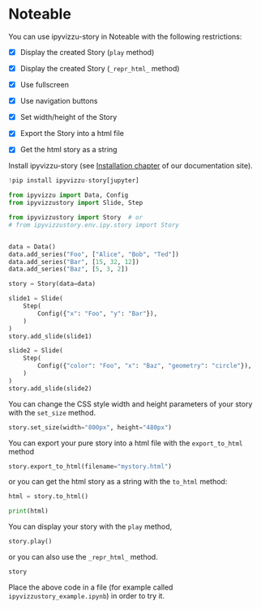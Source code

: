 # Noteable

You can use ipyvizzu-story in Noteable with the following restrictions:

- [x] Display the created Story (`play` method)
- [x] Display the created Story (`_repr_html_` method)
- [x] Use fullscreen
- [x] Use navigation buttons

- [x] Set width/height of the Story

- [x] Export the Story into a html file
- [x] Get the html story as a string

Install ipyvizzu-story (see [Installation chapter](../../installation.md) of our documentation site).

```python
!pip install ipyvizzu-story[jupyter]
```

```python
from ipyvizzu import Data, Config
from ipyvizzustory import Slide, Step

from ipyvizzustory import Story  # or
# from ipyvizzustory.env.ipy.story import Story


data = Data()
data.add_series("Foo", ["Alice", "Bob", "Ted"])
data.add_series("Bar", [15, 32, 12])
data.add_series("Baz", [5, 3, 2])

story = Story(data=data)

slide1 = Slide(
    Step(
        Config({"x": "Foo", "y": "Bar"}),
    )
)
story.add_slide(slide1)

slide2 = Slide(
    Step(
        Config({"color": "Foo", "x": "Baz", "geometry": "circle"}),
    )
)
story.add_slide(slide2)
```

You can change the CSS style width and height parameters of your story with the `set_size` method.

```python
story.set_size(width="800px", height="480px")
```

You can export your pure story into a html file with the `export_to_html` method

```python
story.export_to_html(filename="mystory.html")
```

or you can get the html story as a string with the `to_html` method:

```python
html = story.to_html()

print(html)
```

You can display your story with the `play` method,

```python
story.play()
```

or you can also use the `_repr_html_` method.

```python
story
```

Place the above code in a file (for example called `ipyvizzustory_example.ipynb`) in order to try it.

